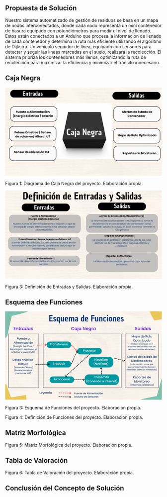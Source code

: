 
## Propuesta de Solución

Nuestro sistema automatizado de gestión de residuos se basa en un mapa de nodos interconectados, donde cada nodo representa un mini contenedor de basura equipado con potenciómetros para medir el nivel de llenado. Estos están conectados a un Arduino que procesa la información de llenado de cada contenedor y determina la ruta más eficiente utilizando el algoritmo de Dijkstra. Un vehículo seguidor de línea, equipado con sensores para detectar y seguir las líneas marcadas en el suelo, realizará la recolección. El sistema prioriza los contenedores más llenos, optimizando la ruta de recolección para maximizar la eficiencia y minimizar el tránsito innecesario.

## Caja Negra

<p align="center"><img src ="https://github.com/ArnySalazar/FdD/blob/main/FdD2024-1/Imagenes/I_E_4/caja_negra.jpg" width="720px"></p>
Figura 1: Diagrama de Caja Negra del proyecto. Elaboración propia.

<p align="center"><img src ="https://github.com/ArnySalazar/FdD/blob/main/FdD2024-1/Imagenes/I_E_4/definicion_entrada_salida.jpg" width="720px"></p>
Figura 3: Definición de Entradas y Salidas. Elaboración propia.

## Esquema dee Funciones

<p align="center"><img src ="https://github.com/ArnySalazar/FdD/blob/main/FdD2024-1/Imagenes/I_E_4/esquema_funciones.jpg" width="720px"></p>
Figura 3: Esquema de Funciones del proyecto. Elaboración propia.


Figura 4: Definición de Funciones del proyecto. Elaboración propia.

## Matriz Morfológica

Figura 5: Matriz Morfológica del proyecto. Elaboración propia.

## Tabla de Valoración

Figura 6: Tabla de Valoración del proyecto. Elaboración propia.

## Conclusión del Concepto de Solución

